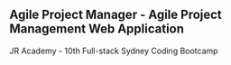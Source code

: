 ## Agile Project Manager - Agile Project Management Web Application
JR Academy - 10th Full-stack Sydney Coding Bootcamp 
